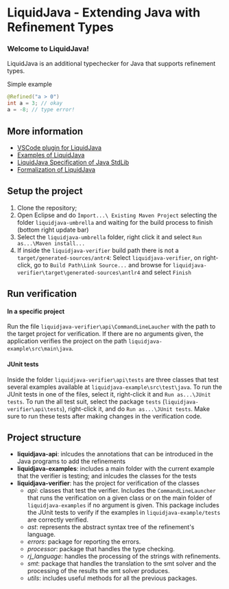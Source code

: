 # LiquidJava - Extending Java with Refinement Types

### Welcome to LiquidJava!

LiquidJava is an additional typechecker for Java that supports refinement types.

Simple example


```java
@Refined("a > 0")
int a = 3; // okay
a = -8; // type error!
```


## More information


* [VSCode plugin for LiquidJava](https://github.com/CatarinaGamboa/vscode-liquidjava)
* [Examples of LiquidJava](https://github.com/CatarinaGamboa/liquidjava-examples)
* [LiquidJava Specification of Java StdLib](https://github.com/CatarinaGamboa/liquid-java-external-libs)
* [Formalization of LiquidJava](https://github.com/CatarinaGamboa/liquidjava-formalization)



## Setup the project
1. Clone the repository;
2. Open Eclipse and do `Ìmport...\ Existing Maven Project` selecting the folder `liquidjava-umbrella` and waiting for the build process to finish (bottom right update bar)
3. Select the `liquidjava-umbrella` folder, right click it and select `Run as...\Maven install...`
4. If inside the `liquidjava-verifier` build path there is not a `target/generated-sources/antr4`: Select `liquidjava-verifier`, on right-click, go to `Build Path\Link Source...` and browse for `liquidjava-verifier\target\generated-sources\antlr4` and select `Finish`

## Run verification
#### In a specific project
Run the file `liquidjava-verifier\api\CommandLineLaucher` with the path to the target project for verification.
If there are no arguments given, the application verifies the project on the path `liquidjava-example\src\main\java`.

#### JUnit tests
Inside the folder `liquidjava-verifier\api\tests` are three classes that test several examples available at `liquidjava-example\src\test\java`.
To run the JUnit tests in one of the files, select it, right-click it and `Run as...\JUnit tests`.
To run the all test suit, select the package `tests` (`liquidjava-verifier\api\tests`), right-click it, and do `Run as...\JUnit tests`.
Make sure to run these tests after making changes in the verification code.

## Project structure
- **liquidjava-api**: inlcudes the annotations that can be introduced in the Java programs to add the refinements
- **liquidjava-examples**: includes a main folder with the current example that the verifier is testing; and inlcudes the classes for the tests
- **liquidjava-verifier**: has the project for verification of the classes
    - *api*: classes that test the verifier. Includes the `CommandLineLauncher` that runs the verification on a given class or on the main folder of `liquidjava-examples` if no argument is given. This package includes the JUnit tests to verify if the examples in `liquidjava-example/tests` are correctly verified.
    - *ast*: represents the abstract syntax tree of the refinement's language.
    - *errors*: package for reporting the errors.
    - *processor*: package that handles the type checking.
    - *rj_language*: handles the processing of the strings with refinements.
    - *smt*: package that handles the translation to the smt solver and the processing of the results the smt solver produces.
    - *utils*: includes useful methods for all the previous packages.
